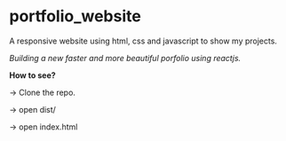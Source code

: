 # portfolio_website

A responsive website using html, css and javascript to show my projects.


_Building a new faster and more beautiful porfolio using reactjs._

**How to see?**

-> Clone the repo.

-> open dist/ 

-> open index.html
